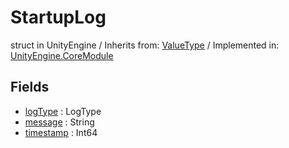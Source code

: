 # StartupLog
struct in UnityEngine
 / Inherits from: <a href="https://docs.unity3d.com/6000.1/Documentation/ScriptReference/ValueType.html">ValueType</a> / Implemented in: <a href="https://docs.unity3d.com/6000.1/Documentation/ScriptReference/UnityEngine.CoreModule.html">UnityEngine.CoreModule</a>

## Fields
- <a href="https://docs.unity3d.com/6000.1/Documentation/ScriptReference/StartupLog-logType.html">logType</a> : LogType
- <a href="https://docs.unity3d.com/6000.1/Documentation/ScriptReference/StartupLog-message.html">message</a> : String
- <a href="https://docs.unity3d.com/6000.1/Documentation/ScriptReference/StartupLog-timestamp.html">timestamp</a> : Int64
